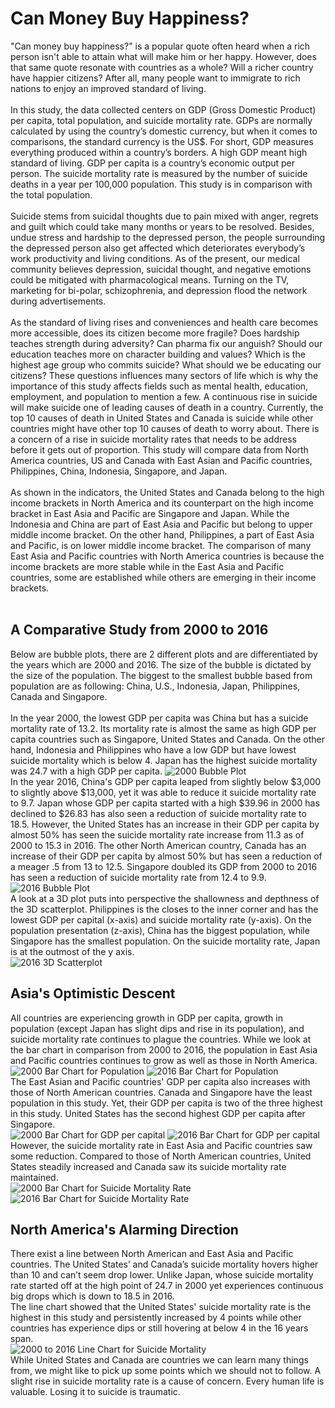 # **Can Money Buy Happiness?**
"Can money buy happiness?" is a popular quote often heard when a rich person isn't able to attain what will make him or her happy. However, does that same quote resonate with countries as a whole? Will a richer country have happier citizens? After all, many people want to immigrate to rich nations to enjoy an improved standard of living.<br><br>
In this study, the data collected centers on GDP (Gross Domestic Product) per capita, total population, and suicide mortality rate.   GDPs are normally calculated by using the country’s domestic currency, but when it comes to comparisons, the standard currency is the US$. For short, GDP measures everything produced within a country’s borders. A high GDP meant high standard of living.  GDP per capita is a country’s economic output per person. The suicide mortality rate is measured by the number of suicide deaths in a year per 100,000 population. This study is in comparison with the total population.<br><br>
Suicide stems from suicidal thoughts due to pain mixed with anger, regrets and guilt which could take many months or years to be resolved.  Besides, undue stress and hardship to the depressed person, the people surrounding the depressed person also get affected which deteriorates everybody’s work productivity and living conditions. As of the present, our medical community believes depression, suicidal thought, and negative emotions could be mitigated with pharmacological means. Turning on the TV, marketing for bi-polar, schizophrenia, and depression flood the network during advertisements.<br><br> 
As the standard of living rises and conveniences and health care becomes more accessible, does its citizen become more fragile? Does hardship teaches strength during adversity? Can pharma fix our anguish? Should our education teaches more on character building and values? Which is the highest age group who commits suicide? What should we be educating our citizens? These questions influences many sectors of life which is why the importance of this study affects fields such as mental health, education, employment, and population to mention a few. A continuous rise in suicide will make suicide one of leading causes of death in a country. Currently, the top 10 causes of death in United States and Canada is suicide while other countries might have other top 10 causes of death to worry about. There is a concern of a rise in suicide mortality rates that needs to be address before it gets out of proportion.  This study will compare data from North America countries, US and Canada with East Asian and Pacific countries, Philippines, China, Indonesia, Singapore, and Japan. <br><br>
As shown in the indicators, the United States and Canada belong to the high income brackets in North America and its counterpart on the high income bracket in East Asia and Pacific are Singapore and Japan. While the Indonesia and China are part of East Asia and Pacific but belong to upper middle income bracket. On the other hand, Philippines, a part of East Asia and Pacific, is on lower middle income bracket. The comparison of many East Asia and Pacific countries with North America countries is because the income brackets are more stable while in the East Asia and Pacific countries, some are established while others are emerging in their income brackets.<br><br>
## **A Comparative Study from 2000 to 2016**
Below are bubble plots, there are 2 different plots and are differentiated by the years which are 2000 and 2016. The size of the bubble is dictated by the size of the population. The biggest to the smallest bubble based from population are as following: China, U.S., Indonesia, Japan, Philippines, Canada and Singapore.<br><br>
In the year 2000, the lowest GDP per capita was China but has a suicide mortality rate of 13.2. Its mortality rate is almost the same as high GDP per capita countries such as Singapore, United States and Canada. On the other hand, Indonesia and Philippines who have a low GDP but have lowest suicide mortality which is below 4. Japan has the highest suicide mortality was 24.7 with a high GDP per capita.
  ![2000 Bubble Plot](https://github.com/tmarissa/DATA-690-WANG/blob/main/world_development_explorer/Charts/2000%20Bubble.png)<br> 
  In the year 2016, China's GDP per capita leaped from slightly below $3,000 to slightly above $13,000, yet it was able to reduce it suicide mortality rate to 9.7. Japan whose GDP per capita started with a high $39.96 in 2000 has declined to $26.83 has also seen a reduction of suicide mortality rate to 18.5. However, the United States has an increase in their GDP per capita by almost 50% has seen the suicide mortality rate increase from 11.3 as of 2000 to 15.3 in 2016. The other North American country, Canada has an increase of their GDP per capita by almost 50% but has seen a reduction of a meager .5 from 13 to 12.5. Singapore doubled its GDP from 2000 to 2016 has seen a reduction of suicide mortality rate from 12.4 to 9.9. <br> 
  ![2016 Bubble Plot](https://github.com/tmarissa/DATA-690-WANG/blob/main/world_development_explorer/Charts/2016%20Bubble.png)<br> 
  A look at a 3D plot puts into perspective the shallowness and depthness of the 3D scatterplot. Philippines is the closes to the inner corner and has the lowest GDP per capital (x-axis) and suicide mortality rate (y-axis). On the population presentation (z-axis), China has the biggest population, while Singapore has the smallest population. On the suicide mortality rate, Japan is at the outmost of the y axis.<br>
  ![2016 3D Scatterplot](https://github.com/tmarissa/DATA-690-WANG/blob/main/world_development_explorer/Charts/2016%203D.png)<br>
## **Asia's Optimistic Descent** 
All countries are experiencing growth in GDP per capita, growth in population (except Japan has slight dips and rise in its population), and suicide mortality rate continues to plague the countries. While we look at the bar chart in comparison from 2000 to 2016, the population in East Asia and Pacific countries continues to grow as well as those in North America. <br>
  ![2000 Bar Chart for Population](https://github.com/tmarissa/DATA-690-WANG/blob/main/world_development_explorer/Charts/2000%20Bar%20Pop.png)
  ![2016 Bar Chart for Population](https://github.com/tmarissa/DATA-690-WANG/blob/main/world_development_explorer/Charts/2016%20Bar%20Pop.png)<br>
  The East Asian and Pacific countries' GDP per capita also increases with those of North American countries. Canada and Singapore have the least population in this study. Yet, their GDP per capita is two of the three highest in this study. United States has the second highest GDP per capita after Singapore. <br>
  ![2000 Bar Chart for GDP per capital](https://github.com/tmarissa/DATA-690-WANG/blob/main/world_development_explorer/Charts/2000%20Bar%20GDP.png)
  ![2016 Bar Chart for GDP per capital](https://github.com/tmarissa/DATA-690-WANG/blob/main/world_development_explorer/Charts/2016%20Bar%20GDP.png)<br>
  However, the suicide mortality rate in East Asia and Pacific countries saw some reduction. Compared to those of North American countries, United States steadily increased and Canada saw its suicide mortality rate maintained. <br>
  ![2000 Bar Chart for Suicide Mortality Rate](https://github.com/tmarissa/DATA-690-WANG/blob/main/world_development_explorer/Charts/2000%20Bar%20Suicide.png)
  ![2016 Bar Chart for Suicide Mortality Rate](https://github.com/tmarissa/DATA-690-WANG/blob/main/world_development_explorer/Charts/2016%20Bar%20Suicide.png)<br>
## **North America's Alarming Direction**
There exist a line between North American and East Asia and Pacific countries. The United States’ and Canada’s suicide mortality hovers higher than 10 and can’t seem drop lower. Unlike Japan, whose suicide mortality rate started off at the high point of 24.7 in 2000 yet experiences continuous big drops which is down to 18.5 in 2016. <br>
The line chart showed that the United States' suicide mortality rate is the highest in this study and persistently increased by 4 points while other countries has experience dips or still hovering at below 4 in the 16 years span. <br>
  ![2000 to 2016 Line Chart for Suicide Mortality](https://github.com/tmarissa/DATA-690-WANG/blob/main/world_development_explorer/Charts/2000%202016%20Line.png)	<br>
  While United States and Canada are countries we can learn many things from, we might like to pick up some points which we should not to follow. A slight rise in suicide mortality rate is a cause of concern. Every human life is valuable. Losing it to suicide is traumatic.
